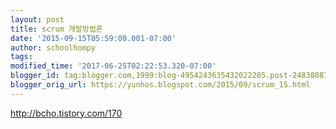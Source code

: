 ```yaml
---
layout: post
title: scrum 개발방법론
date: '2015-09-15T05:59:00.001-07:00'
author: schoolhompy
tags: 
modified_time: '2017-06-25T02:22:53.320-07:00'
blogger_id: tag:blogger.com,1999:blog-4954243635432022205.post-2483808759450376473
blogger_orig_url: https://yunhos.blogspot.com/2015/09/scrum_15.html
---
```


http://bcho.tistory.com/170